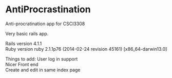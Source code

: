AntiProcrastination
====================

Anti-procratination app for CSCI3308

Very basic rails app.  

Rails version 4.1.1 <br>
Ruby version ruby 2.1.1p76 (2014-02-24 revision 45161) [x86_64-darwin13.0]

Things to add:
User log in support <br>
Nicer Front end <br>
Create and edit in same index page <br>

